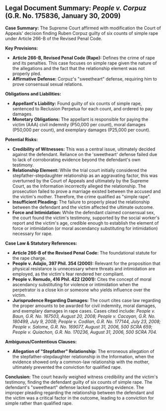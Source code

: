 ## Legal Document Summary: *People v. Corpuz* (G.R. No. 175836, January 30, 2009)

**Case Summary:** The Supreme Court affirmed with modification the Court of Appeals' decision finding Ruben Corpuz guilty of six counts of simple rape under Article 266-B of the Revised Penal Code.

**Key Provisions:**

*   **Article 266-B, Revised Penal Code (Rape):**  Defines the crime of rape and its penalties. This case focuses on simple rape given the nature of the allegations and the fact that the relationship element was not properly pled.
*   **Affirmative Defense:** Corpuz's "sweetheart" defense, requiring him to prove consensual sexual relations.

**Obligations and Liabilities:**

*   **Appellant's Liability:** Found guilty of six counts of simple rape, sentenced to Reclusion Perpetua for each count, and ordered to pay damages.
*   **Monetary Obligations:** The appellant is responsible for paying the victim (AAA) civil indemnity (P50,000 per count), moral damages (P50,000 per count), and exemplary damages (P25,000 per count).

**Potential Risks:**

*   **Credibility of Witnesses:** This was a central issue, ultimately decided against the defendant. Reliance on the 'sweetheart' defense failed due to lack of corroborating evidence beyond the defendant's own testimony.
*   **Relationship Element:** While the trial court initially considered the stepfather-stepdaughter relationship as an aggravating factor, this was overturned by the Court of Appeals and ultimately by the Supreme Court, as the Information incorrectly alleged the relationship.  The prosecution failed to prove a marriage existed between the accused and the victim's mother. Therefore, the crime qualified as "simple rape".
*   **Insufficient Pleading:** The failure to properly plead the relationship between the defendant and the victim affected the ultimate outcome.
*   **Force and Intimidation:** While the defendant claimed consensual sex, the court found the victim's testimony, supported by the social worker's report and the victim's age, credible enough to establish the element of force or intimidation (or moral ascendancy substituting for intimidation) necessary for rape.

**Case Law & Statutory References:**

*   **Article 266-B of the Revised Penal Code:** The foundational statute for the rape charge.
*   **People v. Adajio, 397 Phil. 354 (2000):** Relevant for the proposition that physical resistance is unnecessary where threats and intimidation are employed, as the victim's fear rendered her compliant.
*   **People v. Remudo, 416 Phil. 422 (2001):** Cites the concept of moral ascendancy substituting for violence or intimidation when the perpetrator is a close kin or someone who yields influence over the victim.
*   **Jurisprudence Regarding Damages:** The court cites case law regarding the proper amounts to be awarded for civil indemnity, moral damages, and exemplary damages in rape cases. Cases cited include: *People v. Baun, G.R. No. 167503, August 20, 2008; People v. Cacayan, G.R. No. 180499, July 9, 2008; People v. Codilan, G.R. No. 177144, July 23, 2008; People v. Salome, G.R. No. 169077, August 31, 2006, 500 SCRA 659; People v. Quiachon, G.R. No. 170236, August 31, 2006, 500 SCRA 704.*

**Ambiguous/Contentious Clauses:**

*   **Allegation of "Stepfather" Relationship:**  The erroneous allegation of the stepfather-stepdaughter relationship in the Information, when the evidence showed only a common-law relationship with the mother, ultimately prevented the conviction for qualified rape.

**Conclusion:** The court heavily weighed witness credibility and the victim's testimony, finding the defendant guilty of six counts of simple rape. The defendant's "sweetheart" defense lacked supporting evidence. The improper pleading regarding the relationship between the defendant and the victim was a critical factor in the outcome, leading to a conviction for simple rather than qualified rape.
